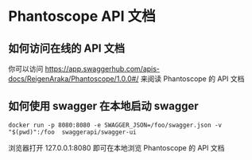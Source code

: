 # Phantoscope API 文档

## 如何访问在线的 API 文档

你可以访问 https://app.swaggerhub.com/apis-docs/ReigenAraka/Phantoscope/1.0.0#/ 来阅读 Phantoscope 的 API 文档

## 如何使用 swagger 在本地启动 swagger 

    docker run -p 8080:8080 -e SWAGGER_JSON=/foo/swagger.json -v "$(pwd)":/foo  swaggerapi/swagger-ui

浏览器打开 127.0.0.1:8080 即可在本地浏览 Phantoscope 的 API 文档
